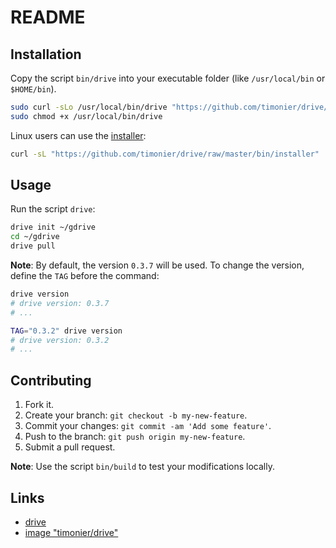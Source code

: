 # README

## Installation

Copy the script `bin/drive` into your executable folder (like `/usr/local/bin` or `$HOME/bin`).

```sh
sudo curl -sLo /usr/local/bin/drive "https://github.com/timonier/drive/raw/master/bin/drive"
sudo chmod +x /usr/local/bin/drive
```

Linux users can use the [installer](https://github.com/timonier/drive/blob/master/bin/installer):

```sh
curl -sL "https://github.com/timonier/drive/raw/master/bin/installer" | sudo sh -s install
```

## Usage

Run the script `drive`:

```sh
drive init ~/gdrive
cd ~/gdrive
drive pull
```

__Note__: By default, the version `0.3.7` will be used. To change the version, define the `TAG` before the command:

```sh
drive version
# drive version: 0.3.7
# ...

TAG="0.3.2" drive version
# drive version: 0.3.2
# ...
```

## Contributing

1. Fork it.
2. Create your branch: `git checkout -b my-new-feature`.
3. Commit your changes: `git commit -am 'Add some feature'`.
4. Push to the branch: `git push origin my-new-feature`.
5. Submit a pull request.

__Note__: Use the script `bin/build` to test your modifications locally.

## Links

* [drive](https://github.com/odeke-em/drive)
* [image "timonier/drive"](https://hub.docker.com/r/timonier/drive/)
